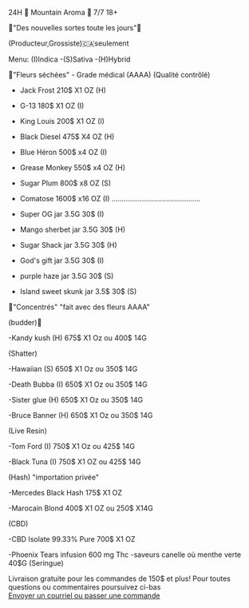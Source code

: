 24H 🗻 Mountain Aroma 🗻 7/7 18+



🎉"Des nouvelles sortes toute les jours"🎉


(Producteur,Grossiste)🇨🇦seulement


Menu: (I)Indica -(S)Sativa -(H)Hybrid
 
🌱"Fleurs séchées" - Grade médical (AAAA) (Qualité contrôlé)


- Jack Frost 210$  X1 OZ (H)
- G-13       180$  X1 OZ (I)
- King Louis  200$ X1 OZ (I)
- Black Diesel  475$ X4 OZ (H)
- Blue Héron  500$ x4 OZ (I)
- Grease Monkey  550$ x4 OZ (H)
- Sugar Plum   800$ x8 OZ (S)
- Comatose   1600$ x16 OZ (I)
............................................









 
- Super OG  jar 3.5G 30$ (I) 
- Mango sherbet jar 3.5G  30$ (H)
- Sugar Shack  jar  3.5G  30$ (H)
- God's gift  jar 3.5G  30$ (I)
- purple haze  jar 3.5G  30$ (S)
- Island sweet skunk jar 3.5$ 30$ (S)







🍯"Concentrés" "fait avec des fleurs AAAA"

(budder)🧀

-Kandy kush (H) 675$ X1 Oz ou 400$ 14G

(Shatter)

-Hawaiian (S) 650$ X1 Oz ou 350$ 14G

-Death Bubba (I) 650$ X1 Oz ou 350$ 14G

-Sister glue  (H) 650$ X1 Oz ou 350$ 14G

-Bruce Banner (H) 650$ X1 Oz ou 350$ 14G

(Live Resin)

-Tom Ford (I) 750$ X1 Oz ou 425$ 14G

-Black Tuna (I) 750$ X1 OZ ou 425$ 14G

(Hash)  "importation privée"

-Mercedes Black Hash 175$ X1 OZ

-Marocain Blond 400$ X1 OZ ou 250$ X14G

(CBD)

-CBD Isolate 99.33% Pure 700$ X1 OZ



-Phoenix Tears infusion 600 mg Thc
-saveurs  canelle où menthe verte 40$G (Seringue)












Livraison gratuite pour les commandes de 150$ et plus!
<a>Pour toutes questions ou commentaires poursuivez ci-bas </br> <a href="mailto:visionerf33@protonmail.com">Envoyer un courriel ou passer une commande</a>














